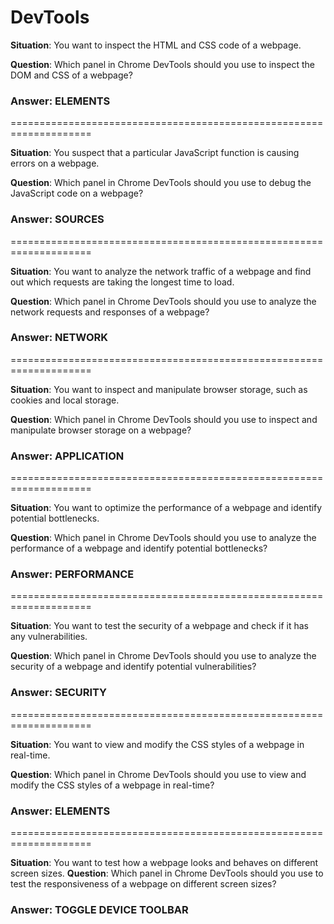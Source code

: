 # DevTools

**Situation**: You want to inspect the HTML and CSS code of a webpage.

**Question**: Which panel in Chrome DevTools should you use to inspect the DOM and CSS of a webpage?

### Answer: ELEMENTS

====================================================================

**Situation**: You suspect that a particular JavaScript function is causing errors on a webpage.

**Question**: Which panel in Chrome DevTools should you use to debug the JavaScript code on a webpage?

### Answer: SOURCES

====================================================================

**Situation**: You want to analyze the network traffic of a webpage and find out which requests are taking the longest time to load.

**Question**: Which panel in Chrome DevTools should you use to analyze the network requests and responses of a webpage?

### Answer: NETWORK

====================================================================

**Situation**: You want to inspect and manipulate browser storage, such as cookies and local storage.

**Question**: Which panel in Chrome DevTools should you use to inspect and manipulate browser storage on a webpage?

### Answer: APPLICATION

====================================================================

**Situation**: You want to optimize the performance of a webpage and identify potential bottlenecks.

**Question**: Which panel in Chrome DevTools should you use to analyze the performance of a webpage and identify potential bottlenecks?

### Answer: PERFORMANCE

====================================================================

**Situation**: You want to test the security of a webpage and check if it has any vulnerabilities.

**Question**: Which panel in Chrome DevTools should you use to analyze the security of a webpage and identify potential vulnerabilities?

### Answer: SECURITY

====================================================================

**Situation**: You want to view and modify the CSS styles of a webpage in real-time.

**Question**: Which panel in Chrome DevTools should you use to view and modify the CSS styles of a webpage in real-time?

### Answer: ELEMENTS

====================================================================

**Situation**: You want to test how a webpage looks and behaves on different screen sizes.
**Question**: Which panel in Chrome DevTools should you use to test the responsiveness of a webpage on different screen sizes?

### Answer: TOGGLE DEVICE TOOLBAR
